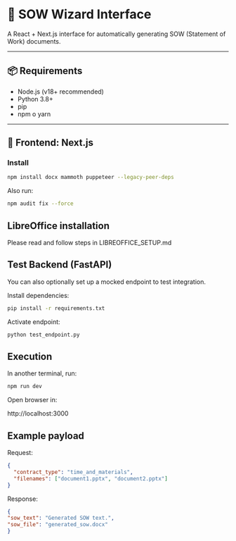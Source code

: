 # 🧾 SOW Wizard Interface

A React + Next.js interface for automatically generating SOW (Statement of Work) documents.

---

## 📦 Requirements

- Node.js (v18+ recommended)
- Python 3.8+
- pip
- npm o yarn

---

## 🚀 Frontend: Next.js

### Install

```bash
npm install docx mammoth puppeteer --legacy-peer-deps
```

Also run:

```bash
npm audit fix --force
```

## LibreOffice installation

Please read and follow steps in LIBREOFFICE_SETUP.md


## Test Backend (FastAPI)

You can also optionally set up a mocked endpoint to test integration.

Install dependencies:

```bash
pip install -r requirements.txt
```

Activate endpoint:

```bash
python test_endpoint.py
```

## Execution

In another terminal, run:

```bash
npm run dev
```

Open browser in:

http://localhost:3000


## Example payload

Request:

```json
{
  "contract_type": "time_and_materials",
  "filenames": ["document1.pptx", "document2.pptx"]
}
```

Response:
```json
{
"sow_text": "Generated SOW text.",
"sow_file": "generated_sow.docx"
}

```
